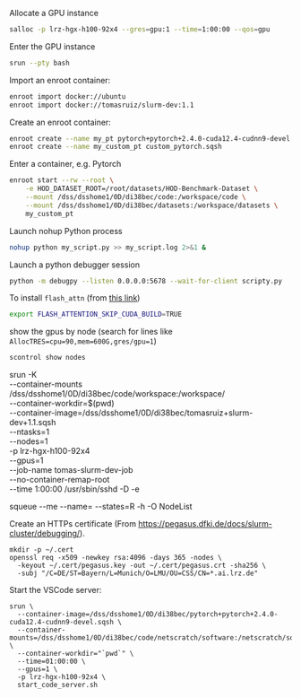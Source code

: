 Allocate a GPU instance
```bash
salloc -p lrz-hgx-h100-92x4 --gres=gpu:1 --time=1:00:00 --qos=gpu
```

Enter the GPU instance
```bash
srun --pty bash
```

Import an enroot container:
```bash
enroot import docker://ubuntu
enroot import docker://tomasruiz/slurm-dev:1.1
```

Create an enroot container:
```bash
enroot create --name my_pt pytorch+pytorch+2.4.0-cuda12.4-cudnn9-devel.sqsh
enroot create --name my_custom_pt custom_pytorch.sqsh
```

Enter a container, e.g. Pytorch
```bash
enroot start --rw --root \
    -e HOD_DATASET_ROOT=/root/datasets/HOD-Benchmark-Dataset \
    --mount /dss/dsshome1/0D/di38bec/code:/workspace/code \
    --mount /dss/dsshome1/0D/di38bec/datasets:/workspace/datasets \
    my_custom_pt
```

Launch nohup Python process
```bash
nohup python my_script.py >> my_script.log 2>&1 &
```

Launch a python debugger session
```bash
python -m debugpy --listen 0.0.0.0:5678 --wait-for-client scripty.py
```

To install `flash_attn` (from [this link](https://github.com/Dao-AILab/flash-attention/issues/509#issuecomment-1981942916))
```bash
export FLASH_ATTENTION_SKIP_CUDA_BUILD=TRUE
```

show the gpus by node (search for lines like `AllocTRES=cpu=90,mem=600G,gres/gpu=1`)
```bash
scontrol show nodes
```

srun -K \
    --container-mounts /dss/dsshome1/0D/di38bec/code/workspace:/workspace/ \
    --container-workdir=$(pwd) \
    --container-image=/dss/dsshome1/0D/di38bec/tomasruiz+slurm-dev+1.1.sqsh \
    --ntasks=1 \
    --nodes=1 \
    -p lrz-hgx-h100-92x4 \
    --gpus=1 \
    --job-name tomas-slurm-dev-job \
    --no-container-remap-root \
    --time 1:00:00 /usr/sbin/sshd -D -e

squeue --me --name=<job name> --states=R -h -O NodeList


Create an HTTPs certificate (From https://pegasus.dfki.de/docs/slurm-cluster/debugging/).
```shell
mkdir -p ~/.cert
openssl req -x509 -newkey rsa:4096 -days 365 -nodes \
  -keyout ~/.cert/pegasus.key -out ~/.cert/pegasus.crt -sha256 \
  -subj "/C=DE/ST=Bayern/L=Munich/O=LMU/OU=CSS/CN=*.ai.lrz.de"
```

Start the VSCode server:
```shell
srun \
  --container-image=/dss/dsshome1/0D/di38bec/pytorch+pytorch+2.4.0-cuda12.4-cudnn9-devel.sqsh \
  --container-mounts=/dss/dsshome1/0D/di38bec/code/netscratch/software:/netscratch/software:ro,"`pwd`":"`pwd`" \
  --container-workdir="`pwd`" \
  --time=01:00:00 \
  --gpus=1 \
  -p lrz-hgx-h100-92x4 \
  start_code_server.sh
```